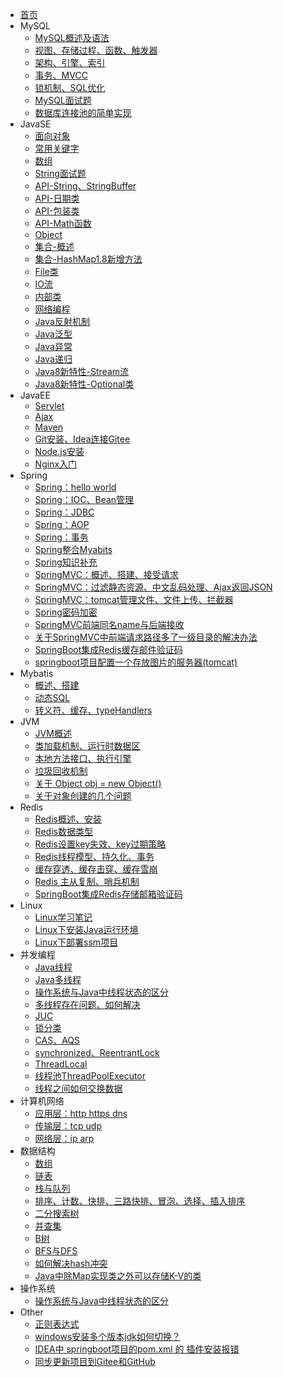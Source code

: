 <!-- _navbar.md -->
* [首页](/)
* MySQL
  - [MySQL概述及语法](../MySQL/数据库.md)
  - [视图、存储过程、函数、触发器](../MySQL/mysql1.md)
  - [架构、引擎、索引](../MySQL/mysql2.md)
  - [事务、MVCC](../MySQL/mysql3.md)
  - [锁机制、SQL优化](../MySQL/mysql4.md)
  - [MySQL面试题](../MySQL/MySQL面试题.md)
  - [数据库连接池的简单实现](../MySQL/数据库连接池的简单实现.md)
* JavaSE
  - [面向对象](../JavaSE/JavaSE复习一：认识Java、面向对象.md)
  - [常用关键字](../JavaSE/JavaSE复习二：常用关键字：static、final、this、super、instanceof、volatile、synchronized、default、transient.md)
  - [数组](../JavaSE/Array.md)
  - [String面试题](../JavaSE/String面试题.md)
  - [API-String、StringBuffer](../JavaSE/String.md)
  - [API-日期类](../JavaSE/java%20日期类.md)
  - [API-包装类](../JavaSE/基本类型包装类.md)
  - [API-Math函数](../JavaSE/API-Math.md)
  - [Object](../JavaSE/Object.md)
  - [集合-概述](../JavaSE/Java-集合.md)
  - [集合-HashMap1.8新增方法](../JavaSE/jdk1.8中HashMap新增的方法.md)
  - [File类](../JavaSE/File类.md)
  - [IO流](../JavaSE/Java-IO流.md)
  - [内部类](../JavaSE/java-内部类.md)
  - [网络编程](../JavaSE/Java网络编程.md)
  - [Java反射机制](../JavaSE/Java的反射机制.md)
  - [Java泛型](../JavaSE/Java%20泛型.md)
  - [Java异常](../JavaSE/Java--异常.md)
  - [Java递归](../JavaSE/Java--递归.md)
  - [Java8新特性-Stream流](../JavaSE/Java8新特性---Stream.md)
  - [Java8新特性-Optional类](../JavaSE/java8新特性--Optional类.md)
* JavaEE
  - [Servlet](../JavaEE/Servlet.md)
  - [Ajax](../JavaEE/Ajax笔记.md)
  - [Maven](../JavaEE/Maven概述与搭建.md)
  - [Git安装、Idea连接Gitee](../JavaEE/Git安装&&idea配置Gitee.md)
  - [Node.js安装](../JavaEE/Node.js安装.md)
  - [Nginx入门](../JavaEE/Nginx入门.md)
* Spring
  - [Spring：hello world](Spring/Java框架--spring(一、hello%20world).md)
  - [Spring：IOC、Bean管理](Spring/Java框架--spring(二、IOC，springBean管理,springJDBC).md)
  - [Spring：JDBC](Spring/jdbc.md)
  - [Spring：AOP](Spring/Java框架--spring(三、AOP--面向切面编程).md)
  - [Spring：事务](Spring/Java框架--spring(四、事务管理、事务传播、spring整合mybatis).md)
  - [Spring整合Myabits](Spring/整合mybatis.md)
  - [Spring知识补充](Spring/Spring知识补充.md)
  - [SpringMVC：概述、搭建、接受请求](Spring/springMVC(1、概述&搭建&接收请求).md)
  - [SpringMVC：过滤静态资源、中文乱码处理、Ajax返回JSON](Spring/springMVC(2、过滤静态资源文件&中文乱码处理&Ajax返回JSON).md)
  - [SpringMVC：tomcat管理文件、文件上传、拦截器](Spring/springMVC(3、tomcat管理文件夹&文件上传&拦截器).md)
  - [Spring密码加密](Spring/spring--密码加密.md)
  - [SpringMVC前端同名name与后端接收](Spring/springMVC中前端同名name与后端接收.md)
  - [关于SpringMVC中前端请求路径多了一级目录的解决办法](Spring/关于SpringMVC中前端请求路径多了一级目录的解决办法.md)
  - [SpringBoot集成Redis缓存邮件验证码](Redis/SpringBoot集成Redis缓存邮箱验证码.md)
  - [springboot项目配置一个存放图片的服务器(tomcat)](Spring/springboot项目配置一个存放图片的服务器(tomcat).md)
* Mybatis
  - [概述、搭建](Mybatis/概述、搭建.md)
  - [动态SQL](Mybatis/动态SQL.md)
  - [转义符、缓存、typeHandlers](Mybatis/转义符、缓存、typeHandlers.md)
* JVM
  - [JVM概述](JVM/JVM学习笔记%20一：JVM概述.md)
  - [类加载机制、运行时数据区](JVM/JVM学习笔记：二：类加载、运行时数据区.md)
  - [本地方法接口、执行引擎](JVM/JVM学习笔记：三%20本地方法接口、执行引擎.md)
  - [垃圾回收机制](JVM/垃圾回收机制.md)
  - [关于 Object obj = new Object()](JVM/关于%20Object%20obj%20=%20new%20Object().md)
  - [关于对象创建的几个问题](JVM/关于对象创建的几个问题.md)
* Redis
  - [Redis概述、安装](Redis/Redis概述与安装.md)
  - [Redis数据类型](Redis/数据类型.md)
  - [Redis设置key失效、key过期策略](Redis/key失效、过期策略.md)
  - [Redis线程模型、持久化、事务](Redis/Redis线程模型、Redis持久化、Redis事务.md)
  - [缓存穿透、缓存击穿、缓存雪崩](Redis/Redis：缓存穿透、缓存击穿、缓存雪崩.md)
  - [Redis 主从复制、哨兵机制](Redis/Redis的主从复制、哨兵机制.md)
  - [SpringBoot集成Redis存储邮箱验证码](Redis/SpringBoot集成Redis缓存邮箱验证码.md)
* Linux
  - [Linux学习笔记](Linux/Linux学习笔记.md)
  - [Linux下安装Java运行环境](Linux/Linux安装Java环境.md)
  - [Linux下部署ssm项目](Linux/Linux部署SSM项目.md)
* 并发编程
  - [Java线程](Current/Java线程.md)
  - [Java多线程](Current/Java多线程.md)
  - [操作系统与Java中线程状态的区分](Current/操作系统与Java中线程状态的区分.md)
  - [多线程存在问题、如何解决](Current/并发问题.md)
  - [JUC](Current/JUC.md)
  - [锁分类](Current/锁分类.md)
  - [CAS、AQS](Current/cas%20aqs.md)
  - [synchronized、ReentrantLock](Current/sync%20lock.md)
  - [ThreadLocal](Current/ThreadLocal详解.md)
  - [线程池ThreadPoolExecutor](Current/并发编程之线程池ThreadPoolExecutor.md)
  - [线程之间如何交换数据](Current/线程之间如何交换数据？.md)
* 计算机网络
  - [应用层：http https dns](计算机网络/HTTP_HTTPS_DNS.md)
  - [传输层：tcp udp](计算机网络/传输层tcp%20udp.md)
  - [网络层：ip arp](计算机网络/网络层：IP%20ARP)
* 数据结构
  - [数组](数据结构/数据结构-数组.md)
  - [链表](数据结构/数据结构--链表.md)
  - [栈与队列](数据结构/栈与队列--Java.md)
  - [排序、计数、快排、三路快排、冒泡、选择、插入排序](数据结构/排序算法_计数排序、快速排序、三路快排、冒泡排序、选择排序、插入排序.md)
  - [二分搜索树](数据结构/二分搜索树.md)
  - [并查集](数据结构/数据结构与算法--并查集.md)
  - [B树](数据结构/B树-多路平衡查找树.md)
  - [BFS与DFS](数据结构/BFS与DFS.md)
  - [如何解决hash冲突](数据结构/如何解决哈希冲突？.md)
  - [Java中除Map实现类之外可以存储K-V的类](数据结构/Java中除Map实现类之外可以存储K-V的类.md)
* 操作系统
  - [操作系统与Java中线程状态的区分](Current/操作系统与Java中线程状态的区分.md)
* Other
  - [正则表达式](ohter/正则表达式.md)
  - [windows安装多个版本jdk如何切换？](ohter/windows安装多个版本jdk如何切换？.md)
  - [IDEA中 springboot项目的pom.xml 的 插件安装报错](ohter/IDEA中%20springboot项目的pom.xml%20的%20插件安装报错.md)
  - [同步更新项目到Gitee和GitHub](ohter/同步更新项目到Gitee和GitHub.md)

